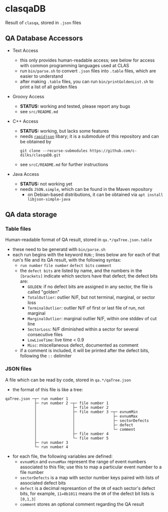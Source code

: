 # clasqaDB
Result of `clasqa`, stored in `.json` files


## QA Database Accessors

* Text Access
  * this only provides human-readable access; see below for access with
    common programming languages used at CLAS
  * run `bin/parse.sh` to convert `.json` files into `.table` files, which are
    easier to understand
  * after making `.table` files, you can run `bin/printGoldenList.sh` to print
    a list of all golden files

* Groovy Access
  * __STATUS:__ working and tested, please report any bugs
  * see `src/README.md`

* C++ Access
  * __STATUS:__ working, but lacks some features
  * needs [`rapidjson`](https://github.com/Tencent/rapidjson/) libary; 
    it is a submodule of this repository and can be obtained by
    ```
    git clone --recurse-submodules https://github.com/c-dilks/clasqaDB.git
    ```
  * see `srcC/README.md` for further instructions

* Java Access
  * __STATUS:__ not working yet
  * needs `JSON.simple`, which can be found in the Maven repository
    * on Debian-based distributions, it can be obtained via 
      `apt install libjson-simple-java`


## QA data storage

### Table files
Human-readable format of QA result, stored in `qa.*/qaTree.json.table`
* these need to be generatd with `bin/parse.sh`
* each run begins with the keyword `RUN:`; lines below are for each of that 
  run's file and its QA result, with the following syntax:
  * `run number` `file number`  `defect bits` `comment`
  * the `defect bits` are listed by name, and the numbers in the `[brackets]`
    indicate which sectors have that defect; the defect bits are:
    * `GOLDEN`: if no defect bits are assigned in any sector, the file is called "golden"
    * `TotalOutlier`: outlier N/F, but not terminal, marginal, or sector loss
    * `TerminalOutlier`: outlier N/F of first or last file of run, not marginal
    * `MarginalOutlier`: marginal outlier N/F, within one stddev of cut line
    * `SectorLoss`: N/F diminished within a sector for several consecutive files
    * `LowLiveTime`: live time < 0.9
    * `Misc`: miscellaneous defect, documented as comment
  * if a comment is included, it will be printed after the defect bits, following the
    `::` delimiter

### JSON files
A file which can be read by code, stored in `qa.*/qaTree.json`
* the format of this file is like a tree:
```
qaTree.json ─┬─ run number 1
             ├─ run number 2 ─┬─ file number 1
             │                ├─ file number 2
             │                ├─ file number 3 ─┬─ evnumMin
             │                │                 ├─ evnumMax
             │                │                 ├─ sectorDefects
             │                │                 ├─ defect
             │                │                 └─ comment
             │                ├─ file number 4
             │                └─ file number 5
             ├─ run number 3
             └─ run number 4
```
* for each file, the following variables are defined:
  * `evnumMin` and `evnumMax` represent the range of event numbers associated
    to this file; use this to map a particular event number to a file number
  * `sectorDefects` is a map with sector number keys paired with lists of associated
    defect bits
  * `defect` is a decimal represantion of the `OR` of each sector's defect bits, for
    example, `11=0b1011` means the `OR` of the defect bit lists is `[0,1,3]`
  * `comment` stores an optional comment regarding the QA result


